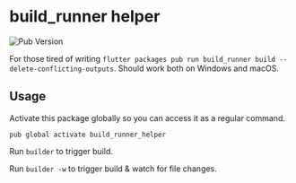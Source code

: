 # build_runner helper

![Pub Version](https://img.shields.io/pub/v/build_runner_helper)

For those tired of writing `flutter packages pub run build_runner build --delete-conflicting-outputs`. Should work both on Windows and macOS.

## Usage

Activate this package globally so you can access it as a regular command.

```
pub global activate build_runner_helper
```

Run `builder` to trigger build.

Run `builder -w` to trigger build & watch for file changes.